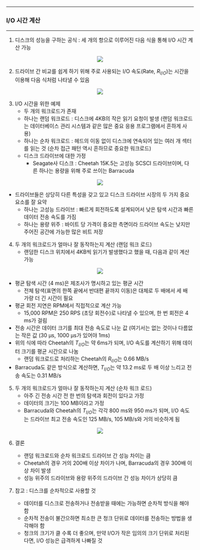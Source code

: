 -----
### I/O 시간 계산
-----
1. 디스크의 성능을 구하는 공식 : 세 개의 항으로 이루어진 다음 식을 통해 I/O 시간 계산 가능
<div align="center">
<img src="https://github.com/user-attachments/assets/00691709-de6c-49d5-993d-c41289dd8f90">
</div>

2. 드라이브 간 비교를 쉽게 하기 위해 주로 사용되는 I/O 속도(Rate, $R_{I/O}$)는 시간을 이용해 다음 식처럼 나타낼 수 있음
<div align="center">
<img src="https://github.com/user-attachments/assets/ddcca646-48bd-4882-bc20-c20949461d34">
</div>

3. I/O 시간을 위한 예제
   - 두 개의 워크로드가 존재
   - 하나는 랜덤 워크로드 : 디스크에 4KB의 작은 읽기 요청이 발생 (랜덤 워크로드는 데이터베이스 관리 시스템과 같은 많은 중요 응용 프로그램에서 흔하게 사용)
   - 하나는 순차 워크로드 : 헤드의 이동 없이 디스크에 연속되어 있는 여러 개 섹터를 읽는 것 (순차 접근 패턴 역시 흔하므로 중요한 워크로드)
   - 디스크 드라이브에 대한 가정
     + Seagate사 디스크 : Cheetah 15K.5는 고성능 SCSCI 드라이브이며, 다른 하나는 용량을 위해 주로 쓰이는 Barracuda
<div align="center">
<img src="https://github.com/user-attachments/assets/b921cb10-298e-4bda-9188-ed3e9ef0b3bb">
</div>

   - 드라이브들은 상당히 다른 특성을 갖고 있고 디스크 드라이브 시장의 두 가지 중요 요소를 잘 요약
     + 하나는 고성능 드라이브 : 빠르게 회전하도록 설계되어서 낮은 탐색 시간과 빠른 데이터 전송 속도를 가짐
     + 하나는 용량 위주 : 바이트 당 가격이 중요한 측면이라 드라이브 속도는 낮지만 주어진 공간에 가능한 많은 비트 저장

4. 두 개의 워크로드가 얼마나 잘 동작하는지 계산 (랜덤 워크 로드)
   - 랜덤한 디스크 위치에서 4KB씩 읽기가 발생했다고 했을 때, 다음과 같이 계산 가능
<div align="center">
<img src="https://github.com/user-attachments/assets/5eb8af02-d7ed-4487-9003-d1bf11cc60a6">
</div>

   - 평균 탐색 시간 (4 ms)은 제조사가 명시하고 있는 평균 시간
     + 전체 탐색(표면의 한쪽 끝에서 반대편 끝까지 이동)은 대체로 두 배에서 세 배 가량 더 긴 시간이 필요
   - 평균 회전 지연은 RPM에서 직접적으로 계산 가능
     + 15,000 RPM은 250 RPS (초당 회전수)로 나타낼 수 있으며, 한 번 회전은 4 ms가 걸림
   - 전송 시간은 데이터 크기를 최대 전송 속도로 나눈 값 (여기서는 없는 것이나 다름없는 작은 값 (30 μs, 1000 μs가 있어야 1ms)
   - 위의 식에 따라 Cheetah의 $T_{I/O}$는 약 6ms가 되며, I/O 속도를 계산하기 위해 데이터 크기를 평균 시간으로 나눔
     + 랜덤 워크로드로 처리하는 Cheetah의 $R_{I/O}$는 0.66 MB/s
   - Barracuda도 같은 방식으로 계산하면, $T_{I/O}$는 약 13.2 ms로 두 배 이상 느리고 전송 속도는 0.31 MB/s

5. 두 개의 워크로드가 얼마나 잘 동작하는지 계산 (순차 워크 로드)
   - 아주 긴 전송 시간 전 한 번의 탐색과 회전이 있다고 가정
   - 데이터의 크기는 100 MB이라고 가정
   - Barracuda와 Cheetah의 $T_{I/O}$는 각각 800 ms와 950 ms가 되며, I/O 속도는 드라이브 최고 전송 속도인 125 MB/s, 105 MB/s와 거의 비슷하게 됨
<div align="center">
<img src="https://github.com/user-attachments/assets/b0d0266e-9958-421b-8ba0-ee2efc5d1c55">
</div>

6. 결론
   - 랜덤 워크로드와 순차 워크로드 드라이브 간 성능 차이는 큼
   - Cheetah의 경우 거의 200배 이상 차이가 나며, Barracuda의 경우 300배 이상 차이 발생
   - 성능 위주의 드라이브와 용량 위주의 드라이브 간 성능 차이가 상당히 큼

7. 참고 : 디스크를 순차적으로 사용할 것
   - 데이터를 디스크로 전송하거나 전송받을 때에는 가능하면 순차적 방식을 해야함
   - 순차적 전송이 불간으하면 최소한 큰 청크 단위로 데이터를 전송하는 방법을 생각해야 함
   - 청크의 크기가 클 수록 더 좋으며, 만약 I/O가 작은 임의의 크기 단위로 처리된다면, I/O 성능은 급격하게 나빠질 것
